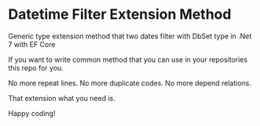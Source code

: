 # Datetime Filter Extension Method
Generic type extension method that two dates filter with DbSet type in .Net 7 with EF Core

If you want to write common method that you can use in your repositories this repo for you.

No more repeat lines.
No more duplicate codes.
No more depend relations.

That extension what you need is.

Happy coding!
